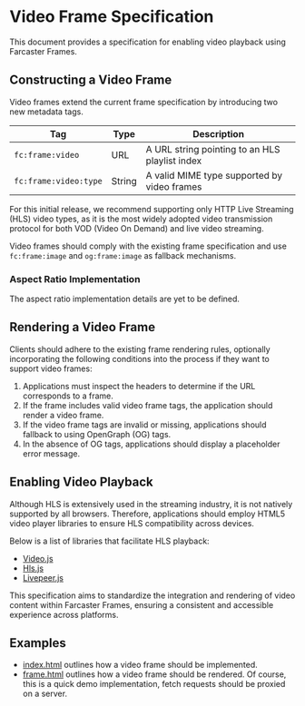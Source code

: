 # Video Frame Specification

This document provides a specification for enabling video playback using Farcaster Frames.

## Constructing a Video Frame

Video frames extend the current frame specification by introducing two new metadata tags.

| Tag                   | Type   | Description                                    |
| --------------------- | ------ | ---------------------------------------------- |
| `fc:frame:video`      | URL    | A URL string pointing to an HLS playlist index |
| `fc:frame:video:type` | String | A valid MIME type supported by video frames    |

For this initial release, we recommend supporting only HTTP Live Streaming (HLS) video types, as it is the most widely adopted video transmission protocol for both VOD (Video On Demand) and live video streaming.

Video frames should comply with the existing frame specification and use `fc:frame:image` and `og:frame:image` as fallback mechanisms.

### Aspect Ratio Implementation

The aspect ratio implementation details are yet to be defined.

## Rendering a Video Frame

Clients should adhere to the existing frame rendering rules, optionally incorporating the following conditions into the process if they want to support video frames:

1. Applications must inspect the headers to determine if the URL corresponds to a frame.
2. If the frame includes valid video frame tags, the application should render a video frame.
3. If the video frame tags are invalid or missing, applications should fallback to using OpenGraph (OG) tags.
4. In the absence of OG tags, applications should display a placeholder error message.

## Enabling Video Playback

Although HLS is extensively used in the streaming industry, it is not natively supported by all browsers. Therefore, applications should employ HTML5 video player libraries to ensure HLS compatibility across devices.

Below is a list of libraries that facilitate HLS playback:

- [Video.js](https://videojs.com/)
- [Hls.js](https://github.com/video-dev/hls.js)
- [Livepeer.js](https://docs.livepeer.org/kit/player/Root)

This specification aims to standardize the integration and rendering of video content within Farcaster Frames, ensuring a consistent and accessible experience across platforms.

## Examples

- [index.html](https://streamethorg.github.io/video-frame/frame.html) outlines how a video frame should be implemented.
- [frame.html](https://streamethorg.github.io/video-frame) outlines how a video frame should be rendered. Of course, this is a quick demo implementation, fetch requests should be proxied on a server.
